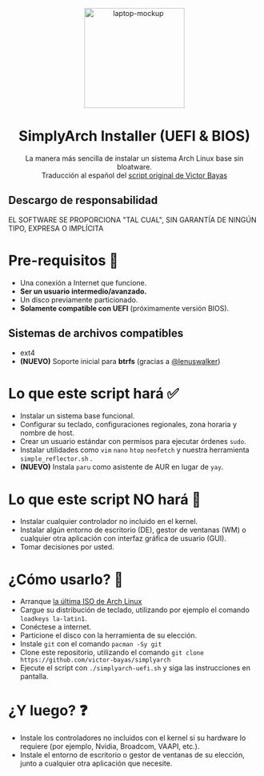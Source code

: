 <p align="center">
  <a href="https://github.com/victor-bayas/simplyarch">
    <img src="img/laptop.png" alt="laptop-mockup" height="200">
  </a>
  <h1 align="center">SimplyArch Installer (UEFI & BIOS)</h1>
  <p align="center">
    La manera más sencilla de instalar un sistema Arch Linux base sin bloatware.
    </br>
    Traducción al español del <a href="https://github.com/victor-bayas/simplyarch">script original de Victor Bayas</a>
  </p>
</p>

## Descargo de responsabilidad
EL SOFTWARE SE PROPORCIONA "TAL CUAL", SIN GARANTÍA DE NINGÚN TIPO, EXPRESA O IMPLÍCITA
# Pre-requisitos 🔎
- Una conexión a Internet que funcione.
- **Ser un usuario intermedio/avanzado.**
- Un disco previamente particionado.
- **Solamente compatible con UEFI** (próximamente versión BIOS).
## Sistemas de archivos compatibles
- ext4
- **(NUEVO)** Soporte inicial para **btrfs** (gracias a [@lenuswalker](https://github.com/lenuswalker))
# Lo que este script hará ✅
- Instalar un sistema base funcional.
- Configurar su teclado, configuraciones regionales, zona horaria y nombre de host.
- Crear un usuario estándar con permisos para ejecutar órdenes `sudo`.
- Instalar utilidades como `vim` `nano` `htop` `neofetch` y nuestra herramienta `simple_reflector.sh` .
- **(NUEVO)** Instala `paru` como asistente de AUR en lugar de `yay`.
# Lo que este script NO hará 🚫
- Instalar cualquier controlador no incluido en el kernel.
- Instalar algún entorno de escritorio (DE), gestor de ventanas (WM) o cualquier otra aplicación con interfaz gráfica de usuario (GUI).
- Tomar decisiones por usted.
# ¿Cómo usarlo? 📖
- Arranque [la última ISO de Arch Linux](https://archlinux.org/download/)
- Cargue su distribución de teclado, utilizando por ejemplo el comando `loadkeys la-latin1`.
- Conéctese a internet.
- Particione el disco con la herramienta de su elección.
- Instale `git` con el comando `pacman -Sy git`
- Clone este repositorio, utilizando el comando `git clone https://github.com/victor-bayas/simplyarch`
- Ejecute el script con `./simplyarch-uefi.sh` y siga las instrucciones en pantalla.
# ¿Y luego? ❓
- Instale los controladores no incluidos con el kernel si su hardware lo requiere (por ejemplo, Nvidia, Broadcom, VAAPI, etc.).
- Instale el entorno de escritorio o gestor de ventanas de su elección, junto a cualquier otra aplicación que necesite.
